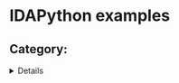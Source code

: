 # IDAPython examples

<!--gen:group:category-->
## Category: <!--gen:category-->

<!--gen:block-->
<a name="<!--gen:name-->"/>
<details>
  <summary><!--gen:name-->: <!--gen:summary--></summary>

<blockquote>

#### Source code
<a href="https://github.com/idapython/src/blob/master/examples/<!--gen:path-->"><!--gen:path--></a>

#### Category
<!--gen:category-->

#### Description
<!--gen:description-->

#### Keywords
<!--gen:block-->
<!--gen:keywords-->
<!--gen:end-->

#### Uses
<!--gen:block-->
* <!--gen:uses-->
<!--gen:end-->

#### See also
<!--gen:block-->
* [<!--gen:see_also-->](#user-content-<!--gen:see_also-->)
<!--gen:end-->

</blockquote>

  </details>

<!--gen:end-->
<!--gen:end-->

